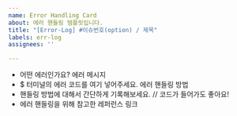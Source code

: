 ```yaml
---
name: Error Handling Card
about: 에러 핸들링 템플릿입니다.
title: "[Error-Log] #이슈번호(option) / 제목"
labels: err-log
assignees: ''

---
```


* 어떤 에러인가요?
에러 메시지
* $ 터미널의 에러 코드를 여기 넣어주세요.
에러 핸들링 방법
* 핸들링 방법에 대해서 간단하게 기록해보세요.
// 코드가 들어가도 좋아요!
* 에러 핸들링을 위해 참고한 레퍼런스 링크

